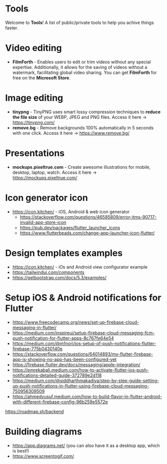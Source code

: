 # Tools
Welcome to **Tools**! A list of public/private tools to help you achive things faster.

# Video editing
- **FilmForth** - Enables users to edit or trim videos without any special expertise. Additionally, it allows for the saving of videos without a watermark, facilitating global video sharing. You can get **FilmForth** for free on the **Microsoft Store**.

# Image editing
- **tinypng** - TinyPNG uses smart lossy compression techniques to **reduce the file size** of your WEBP, JPEG and PNG files. Access it here -> https://tinypng.com/
- **remove.bg** - Remove backgrounds 100% automatically in 5 seconds with one click. Access it here -> https://www.remove.bg/


# Presentations
- **mockups.pixeltrue.com** - Create awesome illustrations for mobile, desktop, laptop, watch. Access it here -> https://mockups.pixeltrue.com/

# Icon generator icon
- https://icon.kitchen/ - iOS, Android & web icon generator
    - https://stackoverflow.com/questions/46585809/error-itms-90717-invalid-app-store-icon
    - https://pub.dev/packages/flutter_launcher_icons
    - https://www.flutterbeads.com/change-app-launcher-icon-flutter/
 





# Design templates examples
- https://icon.kitchen/ - iOs and Android view configurator example
- https://tailwindui.com/components
- https://getbootstrap.com/docs/5.3/examples/






# Setup iOS & Android notifications for Flutter
- https://www.freecodecamp.org/news/set-up-firebase-cloud-messaging-in-flutter/
- https://medium.com/inspireui/setup-firebase-cloud-messaging-fcm-push-notification-for-flutter-apps-8c767fe64e54
- https://medium.com/@m1nori/ios-setup-of-push-notifications-flutter-firebase-775b0430140e
- https://stackoverflow.com/questions/64014893/my-flutter-firebase-app-is-showing-no-app-has-been-configured-yet
- https://firebase.flutter.dev/docs/messaging/apple-integration/
- https://emrekabali.medium.com/how-to-activate-flutter-ios-push-notifications-detailed-guide-372789e2d118
- https://medium.com/@siddharthmakadiya/step-by-step-guide-setting-up-push-notifications-in-flutter-using-firebase-cloud-messaging-750956309509
- https://ahmedyusuf.medium.com/how-to-build-flavor-in-flutter-android-with-different-firebase-config-96b259e5572e



https://roadmap.sh/backend


# Building diagrams
- https://app.diagrams.net/ (you can also have it as a desktop app, which is best!)
- https://www.screentogif.com/

